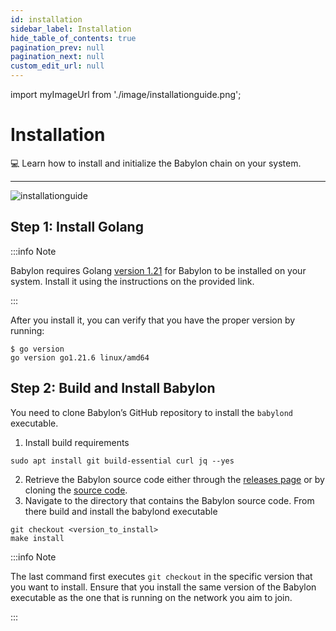 ```yaml
---
id: installation
sidebar_label: Installation
hide_table_of_contents: true
pagination_prev: null
pagination_next: null
custom_edit_url: null
---
```


import myImageUrl from './image/installationguide.png';

# Installation

💻 Learn how to install and initialize the Babylon chain on your system.

---

<div style={{justifyContent: 'center', display: 'flex'}}>
    <img style={{width: "1000px"}} src={myImageUrl} alt="installationguide" />
</div>


## Step 1: Install Golang <a id="step1"></a>
:::info Note

Babylon requires Golang [version 1.21](https://go.dev/doc/install) for Babylon to be installed on your system.
Install it using the instructions on the provided link.

:::

After you install it, you can verify that you have the proper version by running:
```console
$ go version
go version go1.21.6 linux/amd64
```

## Step 2: Build and Install Babylon <a id="step2"></a>
You need to clone Babylon’s GitHub repository to install the `babylond` executable.

1. Install build requirements
```console
sudo apt install git build-essential curl jq --yes
```
2. Retrieve the Babylon source code either through the [releases page](https://github.com/babylonchain/babylon/releases) or by cloning the [source code](https://github.com/babylonchain/babylon).
3. Navigate to the directory that contains the Babylon source code. From there build and install the babylond executable
```console
git checkout <version_to_install>
make install
```

:::info Note

The last command first executes `git checkout` in the specific version that you want to install.
Ensure that you install the same version of the Babylon executable as the one that is running on the network you aim to join.

:::

